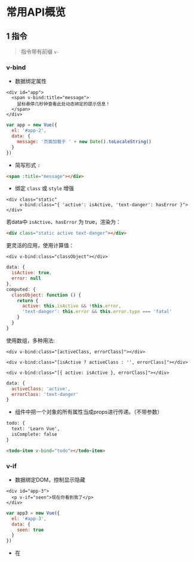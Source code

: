 # 常用API概览

<!-- toc -->

## 1 指令

> 指令带有前缀 `v-`

### v-bind

- 数据绑定属性

```vue
<div id="app">
  <span v-bind:title="message">
    鼠标悬停几秒钟查看此处动态绑定的提示信息！
  </span>
</div>
```

```js
var app = new Vue({
  el: '#app-2',
  data: {
    message: '页面加载于 ' + new Date().toLocaleString()
  }
})
```

- 简写形式 `:`

```html
<span :title="message"></div>
```

- 绑定 `class` 或 `style` 增强

```vue
<div class="static"
     v-bind:class="{ 'active': isActive, 'text-danger': hasError }">
</div>
```

若data中 `isActive`、`hasError` 为 true，渲染为：

```html
<div class="static active text-danger"></div>
```

更灵活的应用，使用计算值：

```vue
<div v-bind:class="classObject"></div>
```

```js
data: {
  isActive: true,
  error: null
},
computed: {
  classObject: function () {
    return {
      active: this.isActive && !this.error,
      'text-danger': this.error && this.error.type === 'fatal'
    }
  }
}
```

使用数组，多种用法:

```vue
<div v-bind:class="[activeClass, errorClass]"></div>

<div v-bind:class="[isActive ? activeClass : '', errorClass]"></div>

<div v-bind:class="[{ active: isActive }, errorClass]"></div>
```

```js
data: {
  activeClass: 'active',
  errorClass: 'text-danger'
}
```

- 组件中把一个对象的所有属性当成props进行传递。（不带参数）

```html
todo: {
  text: 'Learn Vue',
  isComplete: false
}

<todo-item v-bind="todo"></todo-item>
```

### v-if

- 数据绑定DOM，控制显示隐藏

```vue
<div id="app-3">
  <p v-if="seen">现在你看到我了</p>
</div>
```

```js
var app3 = new Vue({
  el: '#app-3',
  data: {
    seen: true
  }
})
```

- 在 <template> 元素上使用 v-if 条件渲染分组

```vue
<template v-if="ok">
  <h1>Title</h1>
  <p>Paragraph 1</p>
  <p>Paragraph 2</p>
</template>
```

> <template> 为不可见的包裹元素，最终的渲染结果不包含 <template> 元素。

### v-else

通常和 v-if 搭配使用

```vue
<h1 v-if="ok">Yes</h1>
<h1 v-else>No</h1>
```

### v-else-if

> 2.10 新增

```vue
<div v-if="type === 'A'">
  A
</div>
<div v-else-if="type === 'B'">
  B
</div>
<div v-else-if="type === 'C'">
  C
</div>
<div v-else>
  Not A/B/C
</div>
```

### v-show

用于根据条件展示元素，用法大致一样

```vue
<h1 v-show="ok">Hello!</h1>
```

> 一般来说，v-if 有更高的切换开销，而 v-show 有更高的初始渲染开销。因此，如果需要非常频繁地切换，则使用 v-show 较好；如果在运行时条件很少改变，则使用 v-if 较好。

> 当 v-if 与 v-for 一起使用时，v-for 具有比 v-if 更高的优先级。


### v-for

绑定DOM，控制循环输出列表类结构。

- 实例: 使用数组数据

```vue
<div id="app-4">
  <ol>
    <!-- 亦可用 of 代替 in -->
    <li v-for="todo in todos">
      {{ todo.text }}
    </li>
  </ol>
</div>

<!-- 使用第二个参数，作为索引 -->
<li v-for="(item, index) in items">
  {{ index }} - {{ item.message }}
</li>
```

```js
var app4 = new Vue({
  el: '#app-4',
  data: {
    todos: [
      { text: '学习 JavaScript' },
      { text: '学习 Vue' },
      { text: '整个牛项目' }
    ]
  }
})
```

- 另一个实例：使用单个对象作为数据

```vue
<li v-for="value in object">
  {{ value }}
</li>

<!-- 使用第二个参数 -->
<li v-for="(value, key) in object">
  {{ key }}: {{ value }}
</li>

<!-- 使用第三个参数，作为索引 -->
<li v-for="(value, key, index) in object">
  {{ index }}. {{ key }}: {{ value }}
</li>
```

```js
var app = new Vue({
  el: '#app',
  data: {
    object: {
      firstName: 'John',
      lastName: 'Doe',
      age: 30
    }
  }
})
```

- 一段取值范围

```vue
<span v-for="n in 10">{{ n }}</span>
```

> 建议尽可能在使用 v-for 时提供 `key`，除非遍历输出的 DOM 内容非常简单，或者是刻意依赖默认行为以获取性能上的提升。

> 当它们处于同一节点，v-for 的优先级比 v-if 更高，这意味着 v-if 将分别重复运行于每个 v-for 循环中。   

> 2.2.0+ 的版本里，当在组件中使用 v-for 时，key 现在是必须的。

### v-on:

用来为用户交互绑定事件

```vue
<div id="app-5">
  <p>{{ message }}</p>
  <button v-on:click="reverseMessage">逆转消息</button>
</div>
```

```js
var app5 = new Vue({
  el: '#app-5',
  data: {
    message: 'Hello Vue.js!'
  },
  methods: {
    reverseMessage: function () {
      this.message = this.message.split('').reverse().join('')
    }
  }
})
```

> v-on经常使用，缩写形式：

```vue
<button @click="reverseMessage">逆转消息</button>
```

### v-model

实现表单输入和应用状态之间的双向绑定。

```vue
<div id="app-6">
  <p>{{ message }}</p>
  <input v-model="message">
</div>
```

```js
var app6 = new Vue({
  el: '#app-6',
  data: {
    message: 'Hello Vue!'
  }
})
```

### v-once

执行一次性地插值，当数据改变时，插值处的内容不会更新，会影响到该节点上所有的数据绑定：

```vue
<span v-once>这个将不会改变：{{ msg }}</span>
```

### v-html

用于渲染HTML片段。

```vue
<!-- 转化为普通文本 -->
<span>{{ rawHtml }}</span>

<!-- 渲染为HTML -->
<span v-html="rawHtml"></span>
```

## 2 实例属性和方法

> 带有前缀 `$`

### $data

### $el

### $watch

### $set

全局 `Vue.set` 的别名，作用一致

```vue
Vue.set(vm.xx, 'age', 27)

vm.$set(vm.xx, 'age', 27)
```

### $on(eventName)

为实例监听事件

### $emit(eventName)

为实例触发事件

## 3 修饰符

> 以 `.` 指明的特殊后缀

### .prevent

触发的事件调用 `event.preventDefault()`

```vue
<form v-on:submit.prevent="onSubmit">...</form>
```

